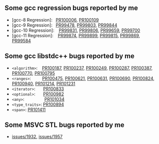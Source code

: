 ## Some gcc regression bugs reported by me
- [gcc-8 Regression]:&ensp;   [PR100006][100006], [PR100109][100109]
- [gcc-9 Regression]:&ensp;   [PR99478][99478], [PR99803][99803], [PR99844][99844]
- [gcc-10 Regression]: &ensp; [PR99831][99831], [PR99806][99806], [PR99659][99659], [PR99700][99700]
- [gcc-11 Regression]: &ensp; [PR99874][99874], [PR99899][99899], [PR99815][99815], [PR99869][99869], [PR99584][99584]

## Some gcc libstdc++ bugs reported by me
- `<algorithm>`: &ensp; [PR100187][100187], [PR100237][100237], [PR100249][100249], [PR100287][100287], [PR100387][100387], [PR100770][100770], [PR100795][100795]
- `<ranges>`: &ensp; &ensp; &ensp;    [PR100475][100475], [PR100621][100621], [PR100631][100631], [PR100690][100690], [PR100824][100824], [PR100940][100940], [PR101214][101214], [PR101231][101231]
- `<iterator>`: &ensp; &ensp; [PR100833][100833]
- `<optional>`: &ensp; &ensp;  [PR100982][100982]
- `<any>`:&ensp; &ensp; &ensp; &ensp; &ensp; &ensp;  [PR101034][101034]
- `<type_traits>`: [PR100894][100894]
- `<span>`: [PR101411][101411]

## Some MSVC STL bugs reported by me
- [issues/1932][1932], [issues/1957][1957]

[100006]:https://gcc.gnu.org/bugzilla/show_bug.cgi?id=100006
[100109]:https://gcc.gnu.org/bugzilla/show_bug.cgi?id=100109
[99478]:https://gcc.gnu.org/bugzilla/show_bug.cgi?id=99478
[99803]:https://gcc.gnu.org/bugzilla/show_bug.cgi?id=99803
[99844]:https://gcc.gnu.org/bugzilla/show_bug.cgi?id=99844
[99831]:https://gcc.gnu.org/bugzilla/show_bug.cgi?id=99831
[99806]:https://gcc.gnu.org/bugzilla/show_bug.cgi?id=99806
[99659]:https://gcc.gnu.org/bugzilla/show_bug.cgi?id=99659
[99700]:https://gcc.gnu.org/bugzilla/show_bug.cgi?id=99700
[99874]:https://gcc.gnu.org/bugzilla/show_bug.cgi?id=99874
[99899]:https://gcc.gnu.org/bugzilla/show_bug.cgi?id=99899
[99815]:https://gcc.gnu.org/bugzilla/show_bug.cgi?id=99815
[99869]:https://gcc.gnu.org/bugzilla/show_bug.cgi?id=99869
[99584]:https://gcc.gnu.org/bugzilla/show_bug.cgi?id=99584

[100187]:https://gcc.gnu.org/bugzilla/show_bug.cgi?id=100187
[100237]:https://gcc.gnu.org/bugzilla/show_bug.cgi?id=100237
[100249]:https://gcc.gnu.org/bugzilla/show_bug.cgi?id=100249
[100287]:https://gcc.gnu.org/bugzilla/show_bug.cgi?id=100287
[100387]:https://gcc.gnu.org/bugzilla/show_bug.cgi?id=100387
[100770]:https://gcc.gnu.org/bugzilla/show_bug.cgi?id=100770
[100795]:https://gcc.gnu.org/bugzilla/show_bug.cgi?id=100795
[100475]:https://gcc.gnu.org/bugzilla/show_bug.cgi?id=100475
[100621]:https://gcc.gnu.org/bugzilla/show_bug.cgi?id=100621
[100631]:https://gcc.gnu.org/bugzilla/show_bug.cgi?id=100631
[100690]:https://gcc.gnu.org/bugzilla/show_bug.cgi?id=100690
[100824]:https://gcc.gnu.org/bugzilla/show_bug.cgi?id=100824
[100940]:https://gcc.gnu.org/bugzilla/show_bug.cgi?id=100940
[100833]:https://gcc.gnu.org/bugzilla/show_bug.cgi?id=100833
[100982]:https://gcc.gnu.org/bugzilla/show_bug.cgi?id=100982
[101034]:https://gcc.gnu.org/bugzilla/show_bug.cgi?id=101034
[100894]:https://gcc.gnu.org/bugzilla/show_bug.cgi?id=100894
[101214]:https://gcc.gnu.org/bugzilla/show_bug.cgi?id=101214
[101231]:https://gcc.gnu.org/bugzilla/show_bug.cgi?id=101231
[101411]:https://gcc.gnu.org/bugzilla/show_bug.cgi?id=101411
[1932]:https://hub.fastgit.org/microsoft/STL/issues/1932
[1957]:https://hub.fastgit.org/microsoft/STL/issues/1957
